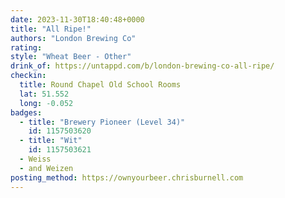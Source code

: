 ```yaml
---
date: 2023-11-30T18:40:48+0000
title: "All Ripe!"
authors: "London Brewing Co"
rating: 
style: "Wheat Beer - Other"
drink_of: https://untappd.com/b/london-brewing-co-all-ripe/
checkin:
  title: Round Chapel Old School Rooms
  lat: 51.552
  long: -0.052
badges:
  - title: "Brewery Pioneer (Level 34)"
    id: 1157503620
  - title: "Wit"
    id: 1157503621
  - Weiss
  - and Weizen
posting_method: https://ownyourbeer.chrisburnell.com
---
```

